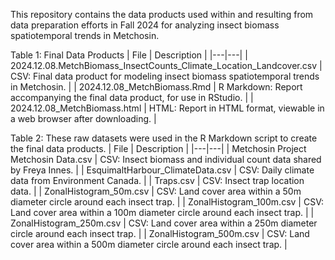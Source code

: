This repository contains the data products used within and resulting from data preparation efforts in Fall 2024 for analyzing insect biomass spatiotemporal trends in Metchosin.

Table 1: Final Data Products
| File | Description |
|---|---|
| 2024.12.08.MetchBiomass_InsectCounts_Climate_Location_Landcover.csv	| CSV: Final data product for modeling insect biomass spatiotemporal trends in Metchosin. |
| 2024.12.08_MetchBiomass.Rmd	| R Markdown: Report accompanying the final data product, for use in RStudio. |
| 2024.12.08_MetchBiomass.html	| HTML: Report in HTML format, viewable in a web browser after downloading. |

Table 2: These raw datasets were used in the R Markdown script to create the final data products.
| File | Description |
|---|---|
| Metchosin Project Metchosin Data.csv	| CSV: Insect biomass and individual count data shared by Freya Innes. |
| EsquimaltHarbour_ClimateData.csv	| CSV: Daily climate data from Environment Canada. |
| Traps.csv	| CSV: Insect trap location data. |
| ZonalHistogram_50m.csv	| CSV: Land cover area within a 50m diameter circle around each insect trap. |
| ZonalHistogram_100m.csv	| CSV: Land cover area within a 100m diameter circle around each insect trap. |
| ZonalHistogram_250m.csv	| CSV: Land cover area within a 250m diameter circle around each insect trap. |
| ZonalHistogram_500m.csv	| CSV: Land cover area within a 500m diameter circle around each insect trap. |
